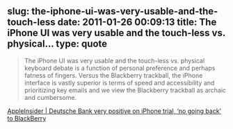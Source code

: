 slug: the-iphone-ui-was-very-usable-and-the-touch-less
date: 2011-01-26 00:09:13
title: The iPhone UI was very usable and the touch-less vs. physical...
type: quote
---

> The iPhone UI was very usable and the touch-less vs. physical keyboard debate is a function of personal preference and perhaps fatness of fingers. Versus the Blackberry trackball, the iPhone interface is vastly superior is terms of speed and accessibility and prioritizing key emails and we view the Blackberry trackball as archaic and cumbersome.

[AppleInsider | Deutsche Bank very positive on iPhone trial, ‘no going back’ to BlackBerry](http://www.appleinsider.com/articles/11/01/24/deutsche_bank_very_positive_on_iphone_trial_no_going_back_to_blackberry.html)
